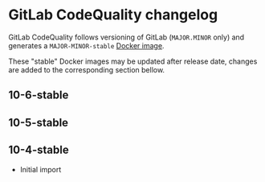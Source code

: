 # GitLab CodeQuality changelog

GitLab CodeQuality follows versioning of GitLab (`MAJOR.MINOR` only) and generates a `MAJOR-MINOR-stable` [Docker image](https://gitlab.com/gitlab-org/security-products/codequality/container_registry).

These "stable" Docker images may be updated after release date, changes are added to the corresponding section bellow.


## 10-6-stable

## 10-5-stable

## 10-4-stable

- Initial import
